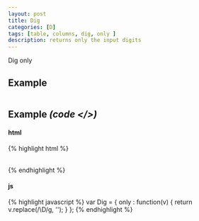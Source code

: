 ```yaml
---
layout: post
title: Dig
categories: [D]
tags: [table, columns, dig, only ]
description: returns only the input digits 
---
```


Dig only 

## Example

<table id="table" class="table" >
  
</table>



<script>

</script>

## Example <i>(code </>)</i>

#### html

{% highlight html %}
<table id="table" class="table" >

</table>

{% endhighlight %}

#### js

{% highlight javascript %}
var Dig =
{
	only : function(v) {
		return v.replace(/\D/g, '');
	}
};
{% endhighlight %}
